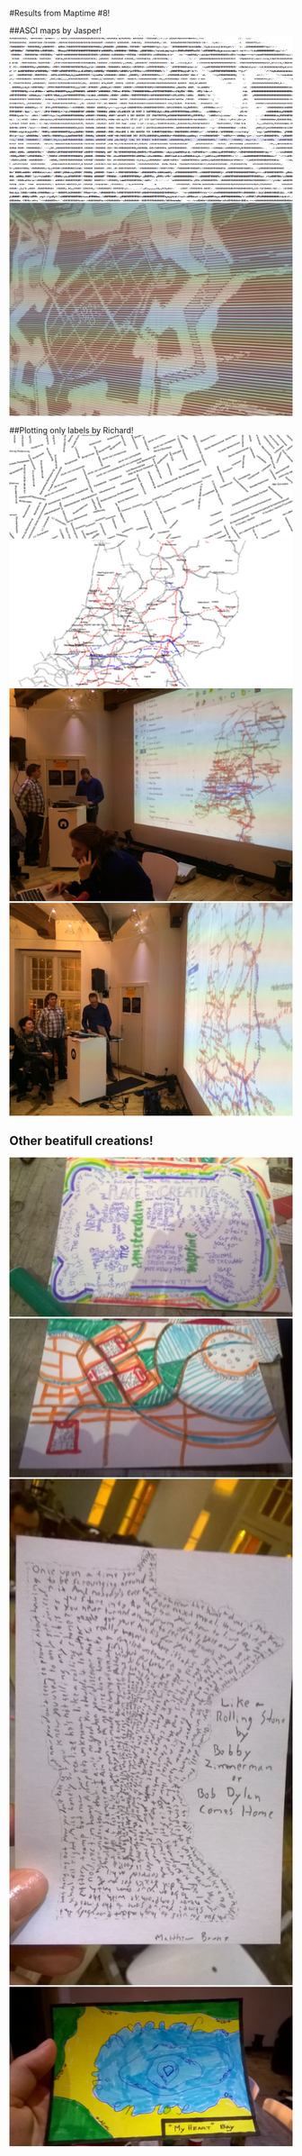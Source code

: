 #Results from Maptime #8!


##ASCI maps by Jasper!
![](maptimeAMS.png)
![](IMG_0666-1.JPG)


##Plotting only labels by Richard!
![](adam.png)
![](nl.png)
![](IMG_0638.JPG)
![](IMG_0643.JPG)

## Other beatifull creations! 
![](WP_20151209_008.JPG)
![](WP_20151209_009.JPG)
![](WP_20151209_011.JPG)
![](WP_20151209_014.JPG)
